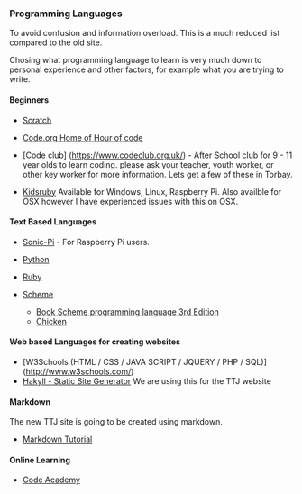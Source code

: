 ### Programming Languages

To avoid confusion and information overload. This is a much reduced list compared to the old site. 

Chosing what programming language to learn is very much down to personal experience and other factors, for example what you are trying to write.


#### Beginners

* [Scratch](http://www.scratch.mit.edu)

* [Code.org Home of Hour of code](http://www.code.org/)

* [Code club] (https://www.codeclub.org.uk/) - After School club for 9 - 11 year olds to learn coding. please ask your teacher, youth worker, or other key worker for more information.  Lets get a few of these in Torbay.

* [Kidsruby](http://kidsruby.com/download.html) Available for Windows, Linux, Raspberry Pi.  Also availble for OSX however I have experienced issues with this on OSX. 

#### Text Based Languages

* [Sonic-Pi](http://sonic-pi.net/) - For Raspberry Pi users.

* [Python](https://www.python.org/)

* [Ruby](https://www.ruby-lang.org/en/)

* [Scheme](http://schemers.org/)
	* [Book Scheme programming language 3rd Edition](http://www.scheme.com/tspl3/)
	* [Chicken](http://www.call-cc.org/)

#### Web based Languages for creating websites

* [W3Schools (HTML / CSS / JAVA SCRIPT / JQUERY / PHP / SQL)] (http://www.w3schools.com/)
* [Hakyll - Static Site Generator](https://jaspervdj.be/hakyll/) We are using this for the TTJ website 

#### Markdown

The new TTJ site is going to be created using markdown.

* [Markdown Tutorial](http://www.markdowntutorial.com/)


#### Online Learning

* [Code Academy](http://www.codecademy.com/#!/exercises/0)


